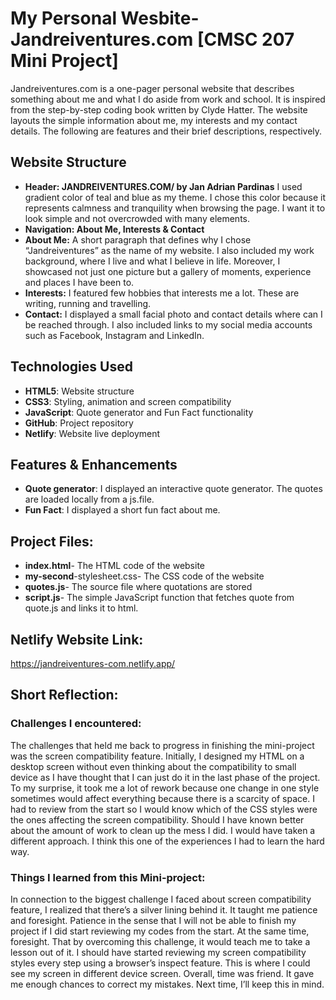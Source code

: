 # My Personal Wesbite- Jandreiventures.com [CMSC 207 Mini Project]
Jandreiventures.com is a one-pager personal website that describes something about me and what I do aside from work and school. It is inspired from the step-by-step coding book written by Clyde Hatter. The website layouts the simple information about me, my interests and my contact details. The following are features and their brief descriptions, respectively. 

## Website Structure
- **Header: JANDREIVENTURES.COM/ by Jan Adrian Pardinas**
I used gradient color of teal and blue as my theme. I chose this color because it represents calmness and tranquility when browsing the page. I want it to look simple and not overcrowded with many elements. 
- **Navigation: About Me, Interests & Contact**
- **About Me:** A short paragraph that defines why I chose “Jandreiventures” as the name of my website. I also included my work background, where I live and what I believe in life. Moreover, I showcased not just one picture but a gallery of moments, experience and places I have been to. 
- **Interests:** I featured few hobbies that interests me a lot. These are writing, running and travelling. 
- **Contact:** I displayed a small facial photo and contact details where can I be reached through. I also included links to my social media accounts such as Facebook, Instagram and LinkedIn. 

## Technologies Used
- **HTML5**: Website structure
- **CSS3**: Styling, animation and screen compatibility
- **JavaScript**: Quote generator and Fun Fact functionality
- **GitHub**: Project repository
- **Netlify**: Website live deployment

## Features & Enhancements
- **Quote generator**: I displayed an interactive quote generator. The quotes are loaded locally from a js.file.
- **Fun Fact**: I displayed a short fun fact about me.

## Project Files:
- **index.html**- The HTML code of the website
- **my-second**-stylesheet.css- The CSS code of the website
- **quotes.js**- The source file where quotations are stored
- **script.js**- The simple JavaScript function that fetches quote from quote.js and links it to html.

## Netlify Website Link:
https://jandreiventures-com.netlify.app/

## Short Reflection:

### Challenges I encountered:

The challenges that held me back to progress in finishing the mini-project was the screen compatibility feature. Initially, I designed my HTML on a desktop screen without even thinking about the compatibility to small device as I have thought that I can just do it in the last phase of the project. To my surprise, it took me a lot of rework because one change in one style sometimes would affect everything because there is a scarcity of space. I had to review from the start so I would know which of the CSS styles were the ones affecting the screen compatibility. Should I have known better about the amount of work to clean up the mess I did. I would have taken a different approach. I think this one of the experiences I had to learn the hard way.  

### Things I learned from this Mini-project:
In connection to the biggest challenge I faced about screen compatibility feature, I realized that there’s a silver lining behind it. It taught me patience and foresight. Patience in the sense that I will not be able to finish my project if I did start reviewing my codes from the start. At the same time, foresight. That by overcoming this challenge, it would teach me to take a lesson out of it. I should have started reviewing my screen compatibility styles every step using a browser’s inspect feature. This is where I could see my screen in different device screen. Overall, time was friend. It gave me enough chances to correct my mistakes. Next time, I’ll keep this in mind.

